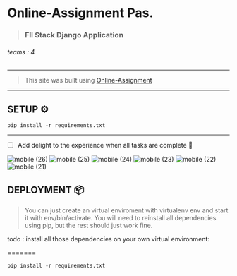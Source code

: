 # Online-Assignment            Pas.          
> ### Fll Stack Django Application
###### teams : 4

----
> This site was built using [Online-Assignment ](https://assignment-online.herokuapp.com/dashboard/)
----
## **SETUP** ⚙️

```
pip install -r requirements.txt
```

-----

- [ ] Add delight to the experience when all tasks are complete :tada:


![mobile (26)](https://github.com/abdessamadpas/Baby_Setter_FRONTEND/assets/53188247/873e2108-bba4-4806-9a16-2ecd65feeb57)
![mobile (25)](https://github.com/abdessamadpas/Baby_Setter_FRONTEND/assets/53188247/a4e99a44-8162-4b7e-94be-78f4dededcd7)
![mobile (24)](https://github.com/abdessamadpas/Baby_Setter_FRONTEND/assets/53188247/18c44c67-bf83-44b4-86a3-66b7bd44cd15)
![mobile (23)](https://github.com/abdessamadpas/Baby_Setter_FRONTEND/assets/53188247/61bf409d-c77e-4fee-852b-2300b2184f18)
![mobile (22)](https://github.com/abdessamadpas/Baby_Setter_FRONTEND/assets/53188247/c40ffe52-4ad3-430d-947a-a7accaa9bcf5)
![mobile (21)](https://github.com/abdessamadpas/Baby_Setter_FRONTEND/assets/53188247/043c2f43-023d-44a1-85b1-b9a7598257e0)

## **DEPLOYMENT** 📦




> You can just create an virtual enviroment with virtualenv env and start it with env/bin/activate.
> You will need to reinstall all dependencies using pip, but the rest should just work fine.

todo : install all those dependencies on your own virtual environment:

=======
```
pip install -r requirements.txt
```
